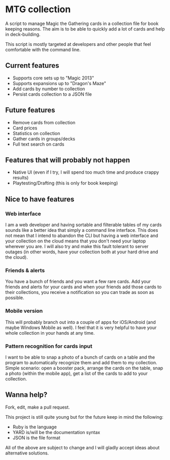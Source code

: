 # MTG collection

A script to manage Magic the Gathering cards in a collection file for book keeping reasons. The aim is to be able to quickly add a lot of cards and help in deck-building.

This script is mostly targeted at developers and other people that feel comfortable with the command line.

## Current features

* Supports core sets up to "Magic 2013"
* Supports expansions up to "Dragon's Maze"
* Add cards by number to collection
* Persist cards collection to a JSON file

## Future features

* Remove cards from collection
* Card prices
* Statistics on collection
* Gather cards in groups/decks
* Full text search on cards

## Features that will probably not happen

* Native UI (even if I try, I will spend too much time and produce crappy results)
* Playtesting/Drafting (this is only for book keeping)

## Nice to have features

### Web interface

I am a web developer and having sortable and filterable tables of my cards sounds like a better idea that simply a command line interface. This does not mean that I intend to abandon the CLI but having a web interface and your collection on the cloud means that you don't need your laptop wherever you are. I will also try and make this fault tolerant to server outages (in other words, have your collection both at your hard drive and the cloud).

### Friends & alerts

You have a bunch of friends and you want a few rare cards. Add your friends and alerts for your cards and when your friends add those cards to their collections, you receive a notification so you can trade as soon as possible.

### Mobile version

This will probably branch out into a couple of apps for iOS/Android (and maybe Windows Mobile as well). I feel that it is very helpful to have your whole collection in your hands at any time.

### Pattern recognition for cards input

I want to be able to snap a photo of a bunch of cards on a table and the program to automatically recognize them and add them to my collection. Simple scenario: open a booster pack, arrange the cards on the table, snap a photo (within the mobile app), get a list of the cards to add to your collection.

## Wanna help?

Fork, edit, make a pull request.

This project is still quite young but for the future keep in mind the following:

* Ruby is the language
* YARD is/will be the documentation syntax
* JSON is the file format

All of the above are subject to change and I will gladly accept ideas about alternative solutions.
